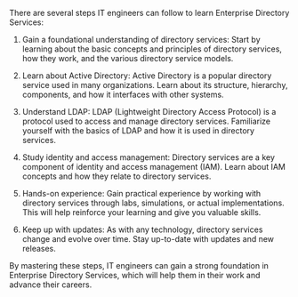 There are several steps IT engineers can follow to learn Enterprise Directory Services:

1. Gain a foundational understanding of directory services: Start by learning about the basic concepts and principles of directory services, how they work, and the various directory service models.

2. Learn about Active Directory: Active Directory is a popular directory service used in many organizations. Learn about its structure, hierarchy, components, and how it interfaces with other systems.

3. Understand LDAP: LDAP (Lightweight Directory Access Protocol) is a protocol used to access and manage directory services. Familiarize yourself with the basics of LDAP and how it is used in directory services.

4. Study identity and access management: Directory services are a key component of identity and access management (IAM). Learn about IAM concepts and how they relate to directory services.

5. Hands-on experience: Gain practical experience by working with directory services through labs, simulations, or actual implementations. This will help reinforce your learning and give you valuable skills.

6. Keep up with updates: As with any technology, directory services change and evolve over time. Stay up-to-date with updates and new releases.

By mastering these steps, IT engineers can gain a strong foundation in Enterprise Directory Services, which will help them in their work and advance their careers.

